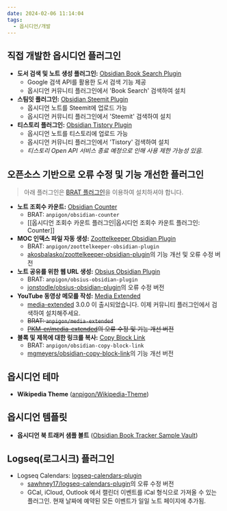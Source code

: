 ```yaml
---
date: 2024-02-06 11:14:04
tags:
  - 옵시디언/개발
---
```


## 직접 개발한 옵시디언 플러그인
- **도서 검색 및 노트 생성 플러그인:** [Obsidian Book Search Plugin](https://github.com/anpigon/obsidian-book-search-plugin)
    - Google 검색 API를 활용한 도서 검색 기능 제공
    - 옵시디언 커뮤니티 플러그인에서 'Book Search' 검색하여 설치
- **스팀잇 플러그인:** [Obsidian Steemit Plugin](https://github.com/anpigon/obsidian-steemit-plugin)
    - 옵시디언 노트를 Steemit에 업로드 가능
    - 옵시디언 커뮤니티 플러그인에서 'Steemit' 검색하여 설치
- **티스토리 플러그인:** [Obsidian Tistory Plugin](https://github.com/anpigon/obsidian-tistory-plugin)
    - 옵시디언 노트를 티스토리에 업로드 가능
    - 옵시디언 커뮤니티 플러그인에서 'Tistory' 검색하여 설치
    - *티스토리 Open API 서비스 종료 예정으로 인해 사용 제한 가능성 있음.*

## 오픈소스 기반으로 오류 수정 및 기능 개선한 플러그인
> 아래 플러그인은 [BRAT 플러그인](https://obsidian.md/plugins?id=obsidian42-brat)을 이용하여 설치하셔야 합니다.
- **노트 조회수 카운트:** [Obsidian Counter](https://github.com/anpigon/obsidian-counter)
	- BRAT: `anpigon/obsidian-counter`
	- [[옵시디언 조회수 카운트 플러그인|옵시디언 조회수 카운트 플러그인: Counter]]
- **MOC 인덱스 파일 자동 생성:** [Zoottelkeeper Obsidian Plugin](https://github.com/anpigon/zoottelkeeper-obsidian-plugin)
	- BRAT: `anpigon/zoottelkeeper-obsidian-plugin`
	- [akosbalasko/zoottelkeeper-obsidian-plugin](https://github.com/akosbalasko/zoottelkeeper-obsidian-plugin)의 기능 개선 및 오류 수정 버전
- **노트 공유를 위한 웹 URL 생성:** [Obsius Obsidian Plugin](https://github.com/anpigon/obsius-obsidian-plugin)
	- BRAT: `anpigon/obsius-obsidian-plugin`
	- [jonstodle/obsius-obsidian-plugin](https://github.com/jonstodle/obsius-obsidian-plugin)의 오류 수정 버전
 - **YouTube 동영상 메모를 작성:** [Media Extended](https://github.com/anpigon/media-extended)
	 - [media-extended](https://github.com/PKM-er/media-extended) 3.0.0 이 출시되었습니다. 이제 커뮤니티 플러그인에서 검색하여 설치해주세요.
	 - ~~BRAT: `anpigon/media-extended`~~
	 - ~~[PKM-er/media-extended](https://github.com/PKM-er/media-extended)의 오류 수정 및 기능 개선 버전~~
 - **블록 및 제목에 대한 링크를 복사:** [Copy Block Link](https://github.com/anpigon/obsidian-copy-block-link)
	 - BRAT: `anpigon/obsidian-copy-block-link`
	 - [mgmeyers/obsidian-copy-block-link](https://github.com/mgmeyers/obsidian-copy-block-link)의 기능 개선 버전

## 옵시디언 테마
- **Wikipedia Theme** ([anpigon/Wikipedia-Theme](https://github.com/anpigon/Wikipedia-Theme))

## 옵시디언 템플릿
- **옵시디언 북 트래커 샘플 볼트** ([Obsidian Book Tracker Sample Vault](https://github.com/anpigon/Obsidian_Book_Tracker_Sample_Vault))

##  Logseq(로그시크) 플러그인
- Logseq Calendars: [logseq-calendars-plugin](https://github.com/anpigon/logseq-calendars-plugin)
	- [sawhney17/logseq-calendars-plugin](https://github.com/sawhney17/logseq-calendars-plugin)의 오류 수정 버전
	- GCal, iCloud, Outlook 에서 캘린더 이벤트를 iCal 형식으로 가져올 수 있는 플러그인. 현재 날짜에 예약된 모든 이벤트가 일일 노트 페이지에 추가됨.